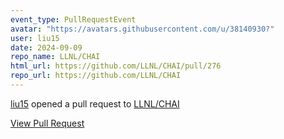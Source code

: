 ```yaml
---
event_type: PullRequestEvent
avatar: "https://avatars.githubusercontent.com/u/38140930?"
user: liu15
date: 2024-09-09
repo_name: LLNL/CHAI
html_url: https://github.com/LLNL/CHAI/pull/276
repo_url: https://github.com/LLNL/CHAI
---
```


<a href='https://github.com/liu15' target='_blank'>liu15</a> opened a pull request to <a href='https://github.com/LLNL/CHAI' target='_blank'>LLNL/CHAI</a>

<a href='https://github.com/LLNL/CHAI/pull/276' target='_blank'>View Pull Request</a>
